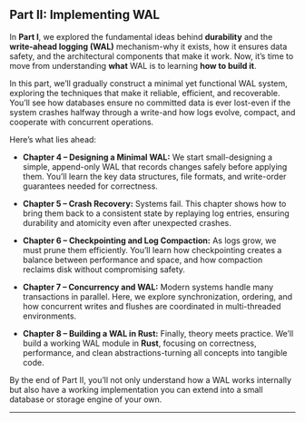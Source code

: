 ## Part II: Implementing WAL

In **Part I**, we explored the fundamental ideas behind **durability** and the **write-ahead logging (WAL)** mechanism-why it exists, how it ensures data safety, and the architectural components that make it work.
Now, it’s time to move from understanding **what** WAL is to learning **how to build it**.

In this part, we’ll gradually construct a minimal yet functional WAL system, exploring the techniques that make it reliable, efficient, and recoverable. You’ll see how databases ensure no committed data is ever lost-even if the system crashes halfway through a write-and how logs evolve, compact, and cooperate with concurrent operations.

Here’s what lies ahead:

* **Chapter 4 – Designing a Minimal WAL:**
  We start small-designing a simple, append-only WAL that records changes safely before applying them. You’ll learn the key data structures, file formats, and write-order guarantees needed for correctness.

* **Chapter 5 – Crash Recovery:**
  Systems fail. This chapter shows how to bring them back to a consistent state by replaying log entries, ensuring durability and atomicity even after unexpected crashes.

* **Chapter 6 – Checkpointing and Log Compaction:**
  As logs grow, we must prune them efficiently. You’ll learn how checkpointing creates a balance between performance and space, and how compaction reclaims disk without compromising safety.

* **Chapter 7 – Concurrency and WAL:**
  Modern systems handle many transactions in parallel. Here, we explore synchronization, ordering, and how concurrent writes and flushes are coordinated in multi-threaded environments.

* **Chapter 8 – Building a WAL in Rust:**
  Finally, theory meets practice. We’ll build a working WAL module in **Rust**, focusing on correctness, performance, and clean abstractions-turning all concepts into tangible code.

By the end of Part II, you’ll not only understand how a WAL works internally but also have a working implementation you can extend into a small database or storage engine of your own.

---